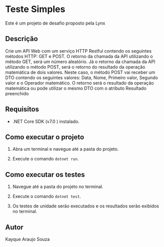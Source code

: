 # Teste Simples
Este é um projeto de desafio proposto pela Lynx

## Descrição

Crie um API Web com um serviço HTTP Restful contendo os seguintes métodos
HTTP: GET e POST.
O retorno da chamada da API utilizando o método GET, será um número
aleatório.
Já o retorno da chamada da API utilizando o método POST, será o retorno do
resultado da operação matemática de dois valores. Neste caso, o método POST
vai receber um DTO contendo os seguintes valores:
Data, Nome, Primeiro valor, Segundo valor e o Operador matemático.
O retorno será o resultado da operação matemática ou pode utilizar o mesmo
DTO com o atributo Resultado preenchido

## Requisitos

- .NET Core SDK (v7.0 ) instalado.

## Como executar o projeto

1. Abra um terminal e navegue até a pasta do projeto.

2. Execute o comando `dotnet run`.


## Como executar os testes

1. Navegue até a pasta do projeto no terminal.

2. Execute o comando `dotnet test`.

3. Os testes de unidade serão executados e os resultados serão exibidos no terminal.

## Autor

Kayque Araujo Souza